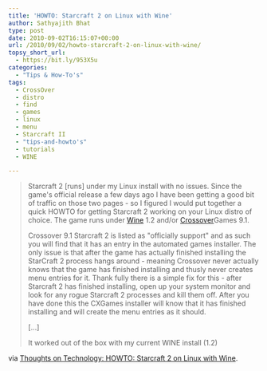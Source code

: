 ```yaml
---
title: 'HOWTO: Starcraft 2 on Linux with Wine'
author: Sathyajith Bhat
type: post
date: 2010-09-02T16:15:07+00:00
url: /2010/09/02/howto-starcraft-2-on-linux-with-wine/
topsy_short_url:
  - https://bit.ly/953X5u
categories:
  - "Tips & How-To's"
tags:
  - CrossOver
  - distro
  - find
  - games
  - linux
  - menu
  - Starcraft II
  - "tips-and-howto's"
  - tutorials
  - WINE

---
```

> Starcraft 2 [runs] under my Linux install with no issues. Since the game's official release a few days ago I have been getting a good bit of traffic on those two pages - so I figured I would put together a quick HOWTO for getting Starcraft 2 working on your Linux distro of choice. The game runs under [Wine][1] 1.2 and/or [Crossover][2]Games 9.1.
> 
> Crossover 9.1 Starcraft 2 is listed as "officially support" and as such you will find that it has an entry in the automated games installer. The only issue is that after the game has actually finished installing the StarCraft 2 process hangs around - meaning Crossover never actually knows that the game has finished installing and thusly never creates menu entries for it. Thank fully there is a simple fix for this - after Starcraft 2 has finished installing, open up your system monitor and look for any rogue Starcraft 2 processes and kill them off. After you have done this the CXGames installer will know that it has finished installing and will create the menu entries as it should.
> 
> [&#8230;]
> 
> It worked out of the box with my current WINE install (1.2)

via [Thoughts on Technology: HOWTO: Starcraft 2 on Linux with Wine][3].

 [1]: https://www.winehq.org/
 [2]: https://www.codeweavers.com/
 [3]: https://jeffhoogland.blogspot.com/2010/07/howto-starcraft-2-on-linux-with-wine.html
